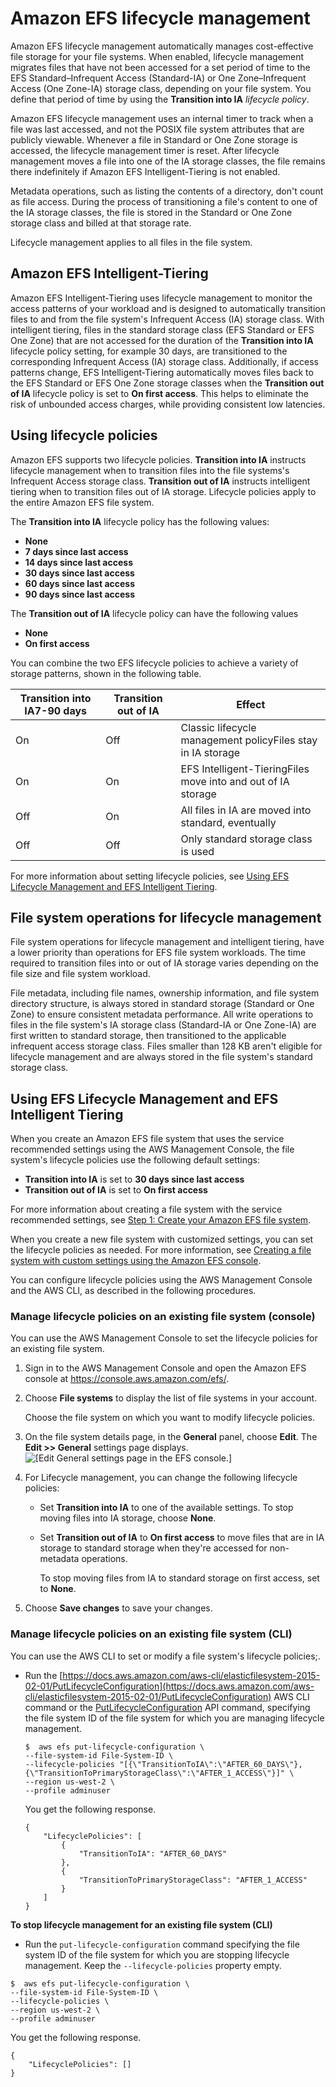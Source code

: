 # Amazon EFS lifecycle management<a name="lifecycle-management-efs"></a>

Amazon EFS lifecycle management automatically manages cost\-effective file storage for your file systems\. When enabled, lifecycle management migrates files that have not been accessed for a set period of time to the EFS Standard–Infrequent Access \(Standard\-IA\) or One Zone–Infrequent Access \(One Zone\-IA\) storage class, depending on your file system\. You define that period of time by using the **Transition into IA** *lifecycle policy*\.

Amazon EFS lifecycle management uses an internal timer to track when a file was last accessed, and not the POSIX file system attributes that are publicly viewable\. Whenever a file in Standard or One Zone storage is accessed, the lifecycle management timer is reset\. After lifecycle management moves a file into one of the IA storage classes, the file remains there indefinitely if Amazon EFS Intelligent\-Tiering is not enabled\.

Metadata operations, such as listing the contents of a directory, don't count as file access\. During the process of transitioning a file's content to one of the IA storage classes, the file is stored in the Standard or One Zone storage class and billed at that storage rate\. 

Lifecycle management applies to all files in the file system\.

## Amazon EFS Intelligent\-Tiering<a name="intelligent-tiering-efs"></a>

Amazon EFS Intelligent‐Tiering uses lifecycle management to monitor the access patterns of your workload and is designed to automatically transition files to and from the file system's Infrequent Access \(IA\) storage class\. With intelligent tiering, files in the standard storage class \(EFS Standard or EFS One Zone\) that are not accessed for the duration of the **Transition into IA** lifecycle policy setting, for example 30 days, are transitioned to the corresponding Infrequent Access \(IA\) storage class\. Additionally, if access patterns change, EFS Intelligent‐Tiering automatically moves files back to the EFS Standard or EFS One Zone storage classes when the **Transition out of IA** lifecycle policy is set to **On first access**\. This helps to eliminate the risk of unbounded access charges, while providing consistent low latencies\.

## Using lifecycle policies<a name="lifecycle-policy"></a>

Amazon EFS supports two lifecycle policies\. **Transition into IA** instructs lifecycle management when to transition files into the file systems's Infrequent Access storage class\. **Transition out of IA** instructs intelligent tiering when to transition files out of IA storage\. Lifecycle policies apply to the entire Amazon EFS file system\.

The **Transition into IA** lifecycle policy has the following values:
+ **None**
+ **7 days since last access**
+ **14 days since last access**
+ **30 days since last access**
+ **60 days since last access**
+ **90 days since last access**

The **Transition out of IA** lifecycle policy can have the following values
+ **None**
+ **On first access**

You can combine the two EFS lifecycle policies to achieve a variety of storage patterns, shown in the following table\.


| Transition into IA7\-90 days | Transition out of IA | Effect | 
| --- | --- | --- | 
| On | Off | Classic lifecycle management policyFiles stay in IA storage | 
| On | On | EFS Intelligent\-TieringFiles move into and out of IA storage | 
| Off | On |  All files in IA are moved into standard, eventually | 
| Off | Off | Only standard storage class is used | 

For more information about setting lifecycle policies, see [Using EFS Lifecycle Management and EFS Intelligent Tiering](#enable-lifecycle-management)\. 

## File system operations for lifecycle management<a name="metadata"></a>

File system operations for lifecycle management and intelligent tiering, have a lower priority than operations for EFS file system workloads\. The time required to transition files into or out of IA storage varies depending on the file size and file system workload\.

File metadata, including file names, ownership information, and file system directory structure, is always stored in standard storage \(Standard or One Zone\) to ensure consistent metadata performance\. All write operations to files in the file system's IA storage class \(Standard\-IA or One Zone\-IA\) are first written to standard storage, then transitioned to the applicable infrequent access storage class\. Files smaller than 128 KB aren't eligible for lifecycle management and are always stored in the file system's standard storage class\.

## Using EFS Lifecycle Management and EFS Intelligent Tiering<a name="enable-lifecycle-management"></a>

When you create an Amazon EFS file system that uses the service recommended settings using the AWS Management Console, the file system's lifecycle policies use the following default settings:
+ **Transition into IA** is set to **30 days since last access**
+ **Transition out of IA** is set to **On first access**

For more information about creating a file system with the service recommended settings, see [Step 1: Create your Amazon EFS file system](gs-step-two-create-efs-resources.md)\.

When you create a new file system with customized settings, you can set the lifecycle policies as needed\. For more information, see [Creating a file system with custom settings using the Amazon EFS console](creating-using-create-fs.md#creating-using-fs-part1-console)\.

You can configure lifecycle policies using the AWS Management Console and the AWS CLI, as described in the following procedures\.

### Manage lifecycle policies on an existing file system \(console\)<a name="console2-enable-lifemgnt-filesystem"></a>

You can use the AWS Management Console to set the lifecycle policies for an existing file system\.

1. Sign in to the AWS Management Console and open the Amazon EFS console at [ https://console\.aws\.amazon\.com/efs/](https://console.aws.amazon.com/efs/)\.

1. Choose **File systems** to display the list of file systems in your account\.

   Choose the file system on which you want to modify lifecycle policies\.

1. On the file system details page, in the **General** panel, choose **Edit**\. The **Edit >> General** settings page displays\.  
![\[Edit General settings page in the EFS console.\]](http://docs.aws.amazon.com/efs/latest/ug/images/console2-edit-fs-general-INT.png)

1. For Lifecycle management, you can change the following lifecycle policies:
   + Set **Transition into IA** to one of the available settings\. To stop moving files into IA storage, choose **None**\.
   + Set **Transition out of IA** to **On first access** to move files that are in IA storage to standard storage when they're accessed for non\-metadata operations\.

     To stop moving files from IA to standard storage on first access, set to **None**\.

1. Choose **Save changes** to save your changes\.

### Manage lifecycle policies on an existing file system \(CLI\)<a name="lifecycle-mgnt-cli"></a>

You can use the AWS CLI to set or modify a file system's lifecycle policies;\.
+ Run the [https://docs.aws.amazon.com/aws-cli/elasticfilesystem-2015-02-01/PutLifecycleConfiguration](https://docs.aws.amazon.com/aws-cli/elasticfilesystem-2015-02-01/PutLifecycleConfiguration) AWS CLI command or the [PutLifecycleConfiguration](API_PutLifecycleConfiguration.md) API command, specifying the file system ID of the file system for which you are managing lifecycle management\.

  ```
  $  aws efs put-lifecycle-configuration \
  --file-system-id File-System-ID \
  --lifecycle-policies "[{\"TransitionToIA\":\"AFTER_60_DAYS\"},{\"TransitionToPrimaryStorageClass\":\"AFTER_1_ACCESS\"}]" \
  --region us-west-2 \
  --profile adminuser
  ```

  You get the following response\.

  ```
  {
      "LifecyclePolicies": [
          {
              "TransitionToIA": "AFTER_60_DAYS"
          },
          {
              "TransitionToPrimaryStorageClass": "AFTER_1_ACCESS"
          }
      ]
  }
  ```

**To stop lifecycle management for an existing file system \(CLI\)**
+  Run the `put-lifecycle-configuration` command specifying the file system ID of the file system for which you are stopping lifecycle management\. Keep the `--lifecycle-policies` property empty\.

  ```
  $  aws efs put-lifecycle-configuration \
  --file-system-id File-System-ID \
  --lifecycle-policies \
  --region us-west-2 \
  --profile adminuser
  ```

  You get the following response\.

  ```
  {
      "LifecyclePolicies": []
  }
  ```